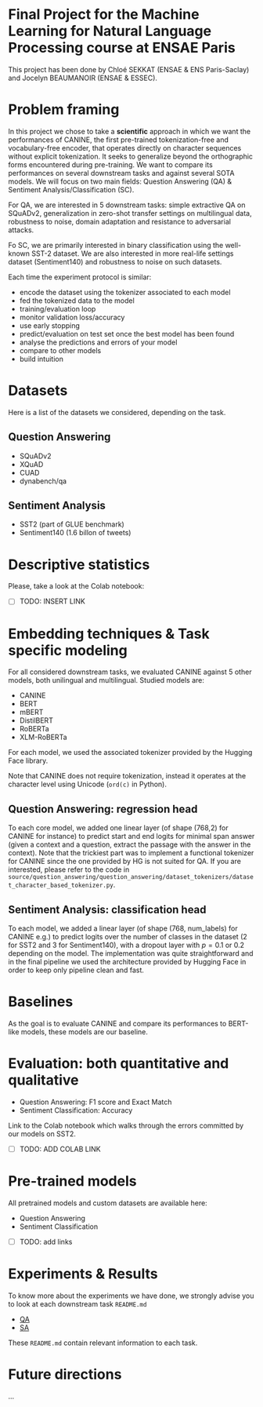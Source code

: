 # Final Project for the Machine Learning for Natural Language Processing course at ENSAE Paris

This project has been done by Chloé SEKKAT (ENSAE \& ENS Paris-Saclay) and Jocelyn BEAUMANOIR (ENSAE \& ESSEC).  

# Problem framing

In this project we chose to take a **scientific** approach in which we want the performances of CANINE, the first pre-trained 
tokenization-free and vocabulary-free encoder, that operates directly on character sequences without explicit tokenization.
It seeks to generalize beyond the orthographic forms encountered during pre-training. We want to compare its performances
on several downstream tasks and against several SOTA models. We will focus on two main fields: Question Answering (QA) \& 
Sentiment Analysis/Classification (SC). 

For QA, we are interested in 5 downstream tasks: simple extractive QA on SQuADv2, generalization in zero-shot transfer
settings on multilingual data, robustness to noise, domain adaptation and resistance to adversarial attacks.

Fo SC, we are primarily interested in binary classification using the well-known SST-2 dataset. We are also interested in
more real-life settings dataset (Sentiment140) and robustness to noise on such datasets.

Each time the experiment protocol is similar: 

- encode the dataset using the tokenizer associated to each model
- fed the tokenized data to the model
- training/evaluation loop
- monitor validation loss/accuracy
- use early stopping
- predict/evaluation on test set once the best model has been found
- analyse the predictions and errors of your model
- compare to other models
- build intuition

# Datasets

Here is a list of the datasets we considered, depending on the task.

## Question Answering

- SQuADv2
- XQuAD
- CUAD
- dynabench/qa

## Sentiment Analysis

- SST2 (part of GLUE benchmark)
- Sentiment140 (1.6 billon of tweets)

# Descriptive statistics

Please, take a look at the Colab notebook: 

- [ ] TODO: INSERT LINK

# Embedding techniques \& Task specific modeling

For all considered downstream tasks, we evaluated CANINE against 5 other models, both unilingual and multilingual. Studied
models are:

- CANINE
- BERT
- mBERT
- DistilBERT
- RoBERTa
- XLM-RoBERTa

For each model, we used the associated tokenizer provided by the Hugging Face library. 

Note that CANINE does not require tokenization, instead it operates at the character level using Unicode (``ord(c)``
in Python).

## Question Answering: regression head

To each core model, we added one linear layer (of shape (768,2) for CANINE for instance) to predict start and end logits 
for minimal span answer (given a context and a question, extract the passage with the answer in the context). Note that
the trickiest part was to implement a functional tokenizer for CANINE since the one provided by HG is not suited for QA.
If you are interested, please refer to the code in ``source/question_answering/question_answering/dataset_tokenizers/dataset_character_based_tokenizer.py``.

## Sentiment Analysis: classification head

To each model, we added a linear layer (of shape (768, num_labels) for CANINE e.g.) to predict logits over the number of 
classes in the dataset (2 for SST2 and 3 for Sentiment140), with a dropout layer with $p=0.1$ or $0.2$ depending on the 
model. The implementation was quite straightforward and in the final pipeline we used the architecture provided by
Hugging Face in order to keep only pipeline clean and fast.

# Baselines

As the goal is to evaluate CANINE and compare its performances to BERT-like models, these models are our baseline.

# Evaluation: both quantitative and qualitative

- Question Answering: F1 score and Exact Match
- Sentiment Classification: Accuracy

Link to the Colab notebook which walks through the errors committed by our models on SST2.

- [ ] TODO: ADD COLAB LINK

# Pre-trained models

All pretrained models and custom datasets are available here:

- Question Answering
- Sentiment Classification 

- [ ] TODO: add links

# Experiments \& Results

To know more about the experiments we have done, we strongly advise you to look at each downstream task ``README.md``

- [QA](https://github.com/chloeskt/nlp_ensae/blob/main/source/question_answering/README.md)
- [SA](https://github.com/chloeskt/nlp_ensae/blob/main/source/sentiment_analysis/README.md)

These ``README.md`` contain relevant information to each task. 

# Future directions

...
